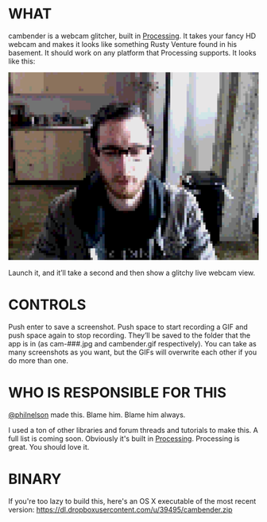 # WHAT
cambender is a webcam glitcher, built in [Processing][proc]. It takes your fancy HD webcam and makes it looks like something Rusty Venture found in his basement. It should work on any platform that Processing supports. It looks like this:

![Glitchy webcaming it up](cambender-example.gif "You're welcome, everyone.")

Launch it, and it’ll take a second and then show a glitchy live webcam view.

# CONTROLS

Push enter to save a screenshot. Push space to start recording a GIF and push space again to stop recording. They’ll be saved to the folder that the app is in (as cam-###.jpg and cambender.gif respectively). You can take as many screenshots as you want, but the GIFs will overwrite each other if you do more than one.

# WHO IS RESPONSIBLE FOR THIS
[@philnelson][twit] made this. Blame him. Blame him always.

[twit]: http://twitter.com/philnelson "Phil Nelson"

I used a ton of other libraries and forum threads and tutorials to make this. A full list is coming soon. Obviously it's built in [Processing][proc]. Processing is great. You should love it.

[proc]: https://www.processing.org "Processing"

# BINARY
If you're too lazy to build this, here's an OS X executable of the most recent version: https://dl.dropboxusercontent.com/u/39495/cambender.zip